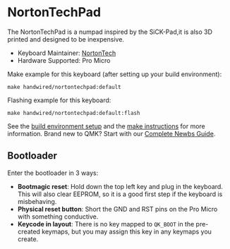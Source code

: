 # NortonTechPad



The NortonTechPad is a numpad inspired by the SiCK-Pad,it is also 3D printed and designed to be inexpensive.

-   Keyboard Maintainer: [NortonTech](https://github.com/NortonTech-Official)
-   Hardware Supported: Pro Micro


Make example for this keyboard (after setting up your build environment):

    make handwired/nortontechpad:default

Flashing example for this keyboard:

    make handwired/nortontechpad:default:flash

See the [build environment setup](https://docs.qmk.fm/#/getting_started_build_tools) and the [make instructions](https://docs.qmk.fm/#/getting_started_make_guide) for more information. Brand new to QMK? Start with our [Complete Newbs Guide](https://docs.qmk.fm/#/newbs).

## Bootloader

Enter the bootloader in 3 ways:

* **Bootmagic reset**: Hold down the top left key and plug in the keyboard. This will also clear EEPROM, so it is a good first step if the keyboard is misbehaving.
* **Physical reset button**: Short the GND and RST pins on the Pro Micro with something conductive.
* **Keycode in layout**: There is no key mapped to `QK_BOOT` in the pre-created keymaps, but you may assign this key in any keymaps you create.
